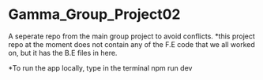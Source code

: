 # Gamma_Group_Project02
A seperate repo from the main group project to avoid conflicts.
*this project repo at the moment does not contain any of the F.E code that we all worked on, but it has the B.E files in here.


*To run the app locally, type in the terminal npm run dev 
